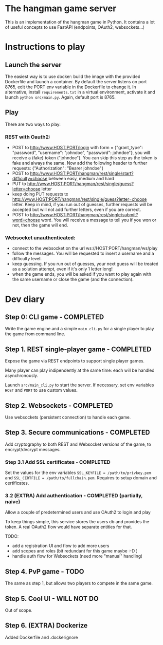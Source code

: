 # The hangman game server

This is an implementation of the hangman game in Python. It contains a lot of useful concepts to use FastAPI (endpoints, OAuth2, websockets...)

# Instructions to play
## Launch the server
The easiest way is to use docker: build the image with the provided Dockerfile and launch a container. By default the server listens on port 8765, edit the PORT env variable in the Dockerfile to change it.
In alternative, install `requirements.txt` in a virtual environment, activate it and launch `python src/main.py`. Again, default port is 8765.
## Play
There are two ways to play: 
### REST with Oauth2: 
- POST to http://www.HOST:PORT/login with form = {"grant_type": "password", "username": "johndoe", "password": johndoe"}, you will receive a (fake) token ("johndoe"). You can skip this step as the token is fake and always the same. 
Now add the following header to further requests: {"Authorization": "Bearer johndoe"}
- POST to http://www.HOST:PORT/hangman/rest/single/start?difficulty=choose between easy, medium and hard
- PUT to http://www.HOST:PORT/hangman/rest/single/guess?letter=choose letter
- keep doing PUT requests to http://www.HOST:PORT/hangman/rest/single/guess?letter=choose letter. Keep in mind, if you run out of guesses, further requests will be accepted but will not add further letters, even if you are correct.
- POST to http://www.HOST:PORT/hangman/rest/single/submit?word=choose word. You will receive a message to tell you if you won or not, then the game will end.
### Websocket unauthenticated:
- connect to the websocket on the url ws://HOST:PORT/hangman/ws/play
- follow the messages. You will be requested to insert a username and a difficulty level. 
- keep guessing. If you run out of guesses, your next guess will be treated as a solution attempt, even if it's only 1 letter long!
- when the game ends, you will be asked if you want to play again with the same username or close the game (and the connection).

# Dev diary

## Step 0: CLI game - COMPLETED
Write the game engine and a simple `main_cli.py` for a single player to play the game from command line.

## Step 1. REST single-player game - COMPLETED
Expose the game via REST endpoints to support single player games. 

Many player can play indipendently at the same time: each will be handled asynchronously.

Launch `src/main_cli.py` to start the server. If necessary, set env variables `HOST` and `PORT` to use custom values.

## Step 2. Websockets - COMPLETED
Use websockets (persistent connection) to handle each game. 

## Step 3. Secure communications - COMPLETED 
Add cryptography to both REST and Websocket versions of the game, to encrypt/decrypt messages.
### Step 3.1 Add SSL certificates - COMPLETED
Set the values for the env variables `SSL_KEYFILE = /path/to/privkey.pem` and `SSL_CERTFILE = /path/to/fullchain.pem`. Requires to setup domain and certificates.

### 3.2 (EXTRA) Add authentication - COMPLETED (partially, naive)
Allow a couple of predetermined users and use OAuth2 to login and play

To keep things simple, this service stores the users db and provides the token. A real OAuth2 flow would have separate entities for that.

TODO:
- add a registration UI and flow to add more users
- add scopes and roles (bit redundant for this game maybe :-D )
- handle auth flow for Websockets (need more "manual" handling)

## Step 4. PvP game - TODO
The same as step 1, but allows two players to compete in the same game. 

## Step 5. Cool UI - WILL NOT DO
Out of scope.

## Step 6. (EXTRA) Dockerize
Added Dockerfile and .dockerignore
